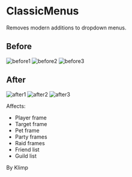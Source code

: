 # ClassicMenus

Removes modern additions to dropdown menus.

## Before

![before1](https://user-images.githubusercontent.com/9938017/62841522-6ca8af80-bca9-11e9-86f9-45f2bc94e933.JPG)
![before2](https://user-images.githubusercontent.com/9938017/62841547-cf01b000-bca9-11e9-9788-fbb11a17f16e.JPG)
![before3](https://user-images.githubusercontent.com/9938017/62841723-c14d2a00-bcab-11e9-9294-2e271fba8731.JPG)

##  After

![after1](https://user-images.githubusercontent.com/9938017/62841524-77634480-bca9-11e9-88bc-51473c3b5b2c.JPG)
![after2](https://user-images.githubusercontent.com/9938017/62841550-da54db80-bca9-11e9-98f9-2765eec5a2a6.JPG)
![after3](https://user-images.githubusercontent.com/9938017/62841679-5e5b9300-bcab-11e9-93c0-f3fe8ce90a20.JPG)


Affects:
- Player frame
- Target frame
- Pet frame
- Party frames
- Raid frames
- Friend list
- Guild list


By Klimp
